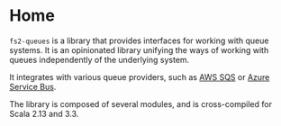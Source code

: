# Home

`fs2-queues` is a library that provides interfaces for working with queue systems. It is an opinionated library unifying the ways of working with queues independently of the underlying system.

It integrates with various queue providers, such as [AWS SQS](systems/sqs.md) or [Azure Service Bus](systems/service-bus.md).

The library is composed of several modules, and is cross-compiled for Scala 2.13 and 3.3.
